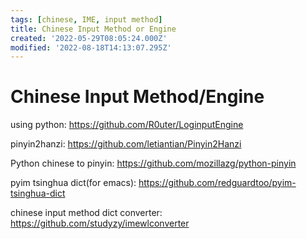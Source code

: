 ```yaml
---
tags: [chinese, IME, input method]
title: Chinese Input Method or Engine
created: '2022-05-29T08:05:24.000Z'
modified: '2022-08-18T14:13:07.295Z'
---
```


# Chinese Input Method/Engine

using python:
https://github.com/R0uter/LoginputEngine

pinyin2hanzi:
https://github.com/letiantian/Pinyin2Hanzi

Python chinese to pinyin:
https://github.com/mozillazg/python-pinyin

pyim tsinghua dict(for emacs):
https://github.com/redguardtoo/pyim-tsinghua-dict

chinese input method dict converter: 
https://github.com/studyzy/imewlconverter

